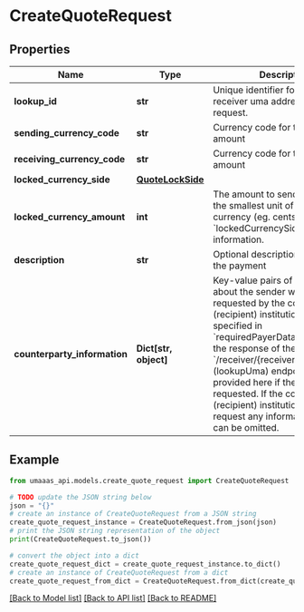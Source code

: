 # CreateQuoteRequest


## Properties

Name | Type | Description | Notes
------------ | ------------- | ------------- | -------------
**lookup_id** | **str** | Unique identifier for the prior receiver uma address lookup request. | 
**sending_currency_code** | **str** | Currency code for the sending amount | 
**receiving_currency_code** | **str** | Currency code for the receiving amount | 
**locked_currency_side** | [**QuoteLockSide**](QuoteLockSide.md) |  | 
**locked_currency_amount** | **int** | The amount to send/receive in the smallest unit of the locked currency (eg. cents). See &#x60;lockedCurrencySide&#x60; for more information. | 
**description** | **str** | Optional description/memo for the payment | [optional] 
**counterparty_information** | **Dict[str, object]** | Key-value pairs of information about the sender which was requested by the counterparty (recipient) institution. Any fields specified in &#x60;requiredPayerDataFields&#x60; from the response of the &#x60;/receiver/{receiverUmaAddress}&#x60; (lookupUma) endpoint MUST be provided here if they were requested. If the counterparty (recipient) institution did not request any information, this field can be omitted.  | [optional] 

## Example

```python
from umaaas_api.models.create_quote_request import CreateQuoteRequest

# TODO update the JSON string below
json = "{}"
# create an instance of CreateQuoteRequest from a JSON string
create_quote_request_instance = CreateQuoteRequest.from_json(json)
# print the JSON string representation of the object
print(CreateQuoteRequest.to_json())

# convert the object into a dict
create_quote_request_dict = create_quote_request_instance.to_dict()
# create an instance of CreateQuoteRequest from a dict
create_quote_request_from_dict = CreateQuoteRequest.from_dict(create_quote_request_dict)
```
[[Back to Model list]](../README.md#documentation-for-models) [[Back to API list]](../README.md#documentation-for-api-endpoints) [[Back to README]](../README.md)


